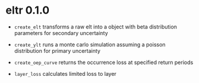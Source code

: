 # eltr 0.1.0

* `create_elt` transforms a raw elt into a object with beta distribution parameters for secondary uncertainty

* `create_ylt` runs a monte carlo simulation assuming a poisson distribution for primary uncertainty

* `create_oep_curve` returns the occurrence loss at specified return periods

* `layer_loss` calculates limited loss to layer


